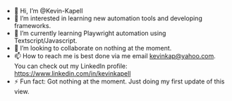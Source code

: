 - 👋 Hi, I’m @Kevin-Kapell
- 👀 I’m interested in learning new automation tools and developing frameworks.
- 🌱 I’m currently learning Playwright automation using Textscript/Javascript.
- 💞️ I’m looking to collaborate on nothing at the moment.
- 📫 How to reach me is best done via me email kevinkap@yahoo.com. You can check out my LinkedIn profile: https://www.linkedin.com/in/kevinkapell
- ⚡ Fun fact: Got nothing at the moment. Just doing my first update of this view.

<!---
Kevin-Kapell/Kevin-Kapell is a ✨ special ✨ repository because its `README.md` (this file) appears on your GitHub profile.
You can click the Preview link to take a look at your changes.
--->
